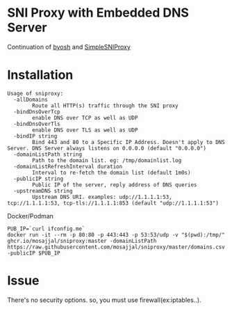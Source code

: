 SNI Proxy with Embedded DNS Server
==============

Continuation of [byosh](https://github.com/mosajjal/byosh) and [SimpleSNIProxy](https://github.com/ziozzang/SimpleSNIProxy)

Installation
============

```
Usage of sniproxy:
  -allDomains
    	Route all HTTP(s) traffic through the SNI proxy
  -bindDnsOverTcp
    	enable DNS over TCP as well as UDP
  -bindDnsOverTls
    	enable DNS over TLS as well as UDP
  -bindIP string
    	Bind 443 and 80 to a Specific IP Address. Doesn't apply to DNS Server. DNS Server always listens on 0.0.0.0 (default "0.0.0.0")
  -domainListPath string
    	Path to the domain list. eg: /tmp/domainlist.log
  -domainListRefreshInterval duration
    	Interval to re-fetch the domain list (default 1m0s)
  -publicIP string
    	Public IP of the server, reply address of DNS queries
  -upstreamDNS string
    	Upstream DNS URI. examples: udp://1.1.1.1:53, tcp://1.1.1.1:53, tcp-tls://1.1.1.1:853 (default "udp://1.1.1.1:53")
```      

Docker/Podman

```
PUB_IP=`curl ifconfig.me`
docker run -it --rm -p 80:80 -p 443:443 -p 53:53/udp -v "$(pwd):/tmp/" ghcr.io/mosajjal/sniproxy:master -domainListPath https://raw.githubusercontent.com/mosajjal/sniproxy/master/domains.csv -publicIP $PUB_IP
```

Issue
=====

There's no security options. so, you must use firewall(ex:iptables..).
